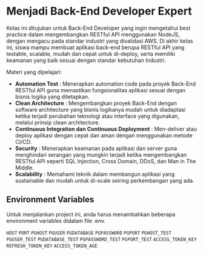# Menjadi Back-End Developer Expert

Kelas ini ditujukan untuk Back-End Developer yang ingin mengetahui best practice dalam mengembangkan RESTful API menggunakan NodeJS, dengan mengacu pada standar industri yang divalidasi AWS. Di akhir kelas ini, siswa mampu membuat aplikasi back-end berupa RESTful API yang testable, scalable, mudah dan cepat untuk di-deploy, serta memiliki keamanan yang baik sesuai dengan standar kebutuhan Industri.

Materi yang dipelajari:

- **Automation Test** : Menerapkan automation code pada proyek Back-End RESTful API guna memastikan fungsionalitas aplikasi sesuai dengan bisnis logika yang ditetapkan.
- **Clean Architecture** : Mengembangkan proyek Back-End dengan software architecture yang bisnis logikanya mudah untuk diadaptasi ketika terjadi perubahan teknologi atau interface yang digunakan, melalui prinsip clean architecture.
- **Continuous Integration dan Continuous Deployment** : Men-deliver atau deploy aplikasi dengan cepat dan aman dengan menggunakan metode CI/CD. 
- **Security** : Menerapkan keamanan pada aplikasi dan server guna menghindari serangan yang mungkin terjadi ketika mengembangkan RESTful API seperti SQL Injection, Cross Domain, DDoS, dan Man in The Middle.
- **Scalability** : Memahami teknik dalam membangun aplikasi yang sustainable dan mudah untuk di-scale seiring perkembangan yang ada.

## Environment Variables
Untuk menjalankan project ini, anda harus menambahkan beberapa environment variables didalam file .env.

`HOST`
`PORT`
`PGHOST`
`PGUSER`
`PGDATABASE`
`PGPASSWORD`
`PGPORT`
`PGHOST_TEST`
`PGUSER_TEST`
`PGDATABASE_TEST`
`PGPASSWORD_TEST`
`PGPORT_TEST`
`ACCESS_TOKEN_KEY`
`REFRESH_TOKEN_KEY`
`ACCESS_TOKEN_AGE`
